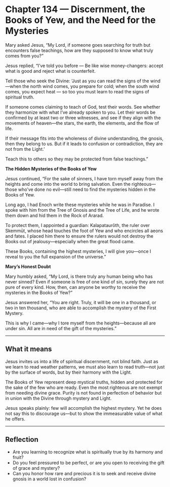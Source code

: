 # Chapter 134 — Discernment, the Books of Yew, and the Need for the Mysteries

Mary asked Jesus, “My Lord, if someone goes searching for truth but encounters false teachings, how are they supposed to know what truly comes from you?”

Jesus replied, “I’ve told you before — Be like wise money-changers: accept what is good and reject what is counterfeit.

Tell those who seek the Divine: ‘Just as you can read the signs of the wind—when the north wind comes, you prepare for cold; when the south wind comes, you expect heat — so too you must learn to read the signs of spiritual truth.

If someone comes claiming to teach of God, test their words. See whether they harmonize with what I’ve already spoken to you. Let their words be confirmed by at least two or three witnesses, and see if they align with the movements of heaven—the stars, the earth, the elements, and the flow of life.

If their message fits into the wholeness of divine understanding, the gnosis, then they belong to us. But if it leads to confusion or contradiction, they are not from the Light.’

Teach this to others so they may be protected from false teachings.”

**The Hidden Mysteries of the Books of Yew**

Jesus continued, “For the sake of sinners, I have torn myself away from the heights and come into the world to bring salvation. Even the righteous—those who’ve done no evil—still need to find the mysteries hidden in the Books of Yew.

Long ago, I had Enoch write these mysteries while he was in Paradise. I spoke with him from the Tree of Gnosis and the Tree of Life, and he wrote them down and hid them in the Rock of Ararad.

To protect them, I appointed a guardian: Kalapataurōth, the ruler over Skemmūt, whose head touches the foot of Yew and who encircles all aeons and fates. I placed him there to ensure the rulers would not destroy the Books out of jealousy—especially when the great flood came.

These Books, containing the highest mysteries, I will give you—once I reveal to you the full expansion of the universe.”

**Mary’s Honest Doubt**

Mary humbly asked, “My Lord, is there truly any human being who has never sinned? Even if someone is free of one kind of sin, surely they are not pure of every kind. How, then, can anyone be worthy to receive the mysteries in the Books of Yew?”

Jesus answered her, “You are right. Truly, it will be one in a thousand, or two in ten thousand, who are able to accomplish the mystery of the First Mystery.

This is why I came—why I tore myself from the heights—because all are under sin. All are in need of the gift of the mysteries.”

---

## What it means

Jesus invites us into a life of spiritual discernment, not blind faith. Just as we learn to read weather patterns, we must also learn to read truth—not just by the surface of words, but by their harmony with the Light.

The Books of Yew represent deep mystical truths, hidden and protected for the sake of the few who are ready. Even the most righteous are not exempt from needing divine grace. Purity is not found in perfection of behavior but in union with the Divine through mystery and Light.

Jesus speaks plainly: few will accomplish the highest mystery. Yet he does not say this to discourage us—but to show the immeasurable value of what he offers.

---

## Reflection

* Are you learning to recognize what is spiritually true by its harmony and fruit?
* Do you feel pressured to be perfect, or are you open to receiving the gift of grace and mystery?
* Can you honor how rare and precious it is to seek and receive divine gnosis in a world lost in confusion?

